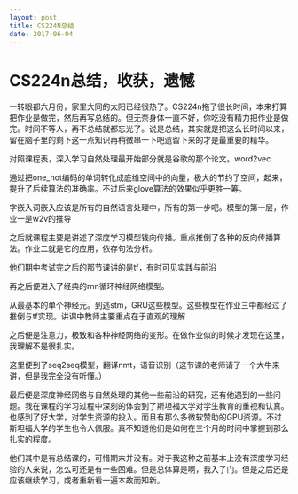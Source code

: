 ```yaml
---
layout: post
title: CS224N总结
date: 2017-06-04
---
```


# CS224n总结，收获，遗憾

一转眼都六月份，家里大同的太阳已经很热了。CS224n拖了很长时间，本来打算把作业是做完，然后再写总结的。但无奈身体一直不好，你吃没有精力把作业是做完。时间不等人，再不总结就都忘光了。说是总结，其实就是把这么长时间以来，留在脑子里的剩下这一点知识再稍微串一下吧遗留下来的才是最重要的精华。

对照课程表，深入学习自然处理最开始部分就是谷歌的那个论文。word2vec

通过把one_hot编码的单词转化成底维空间中的向量，极大的节约了空间，起来，提升了后续算法的准确率。不过后来glove算法的效果似乎更胜一筹。

字嵌入词嵌入应该是所有的自然语言处理中，所有的第一步吧。模型的第一层，作业一是w2v的推导

之后就课程主要是讲述了深度学习模型钱向传播。重点推倒了各种的反向传播算法。作业二就是它的应用，依存句法分析。

他们期中考试完之后的那节课讲的是tf，有时可见实践与前沿

再之后便进入了经典的rnn循环神经网络模型。

从最基本的单个神经元。到逃stm，GRU这些模型。这些模型在作业三中都经过了推倒与tf实现。讲课中教师主要重点在于直观的理解

之后便是注意力，极致和各种神经网络的变形。在做作业似的时候才发现在这里，我理解不是很扎实。

这里便到了seq2seq模型，翻译nmt，语音识别（这节课的老师请了一个大牛来讲，但是我完全没有听懂。）

最后便是深度神经网络与自然处理的其他一些前沿的研究，还有他遇到的一些问题。我在课程的学习过程中深刻的体会到了斯坦福大学对学生教育的重视和认真。也感到了好大学，对学生资源的投入。而且有那么多微软赞助的GPU资源。不过斯坦福大学的学生也令人佩服。真不知道他们是如何在三个月的时间中掌握到那么扎实的程度。

他们其中是有总结课的，可惜期末并没有。对于我这种之前基本上没有深度学习经验的人来说，怎么可还是有一些困难。但是总体算是啊，我入了门。但是之后还是应该继续学习，或者重新看一遍本故而知新。